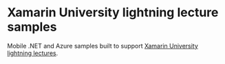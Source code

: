 # Xamarin University lightning lecture samples

Mobile .NET and Azure samples built to support [Xamarin University lightning lectures](https://university.xamarin.com/lightninglectures).
